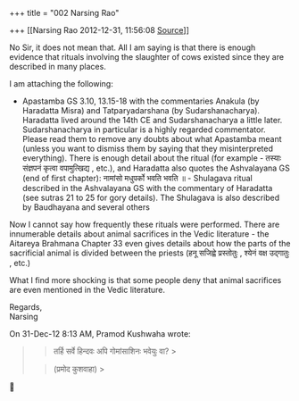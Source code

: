 +++
title = "002 Narsing Rao"

+++
[[Narsing Rao	2012-12-31, 11:56:08 [Source](https://groups.google.com/g/bvparishat/c/61H1QsFqBX4)]]



No Sir, it does not mean that. All I am saying is that there is enough evidence that rituals involving the slaughter of cows existed since they are described in many places.  
  
I am attaching the following:  
  

-   Apastamba GS 3.10, 13.15-18 with the commentaries Anakula (by
    Haradatta Misra) and Tatparyadarshana (by Sudarshanacharya).
    Haradatta lived around the 14th CE and Sudarshanacharya a little
    later. Sudarshanacharya in particular is a highly regarded
    commentator. Please read them to remove any doubts about what
    Apastamba meant (unless you want to dismiss them by saying that they
    misinterpreted everything). There is enough detail about the ritual
    (for example - तस्याः संज्ञपनं कृत्वा वपामुत्खिद्य , etc.), and
    Haradatta also quotes the Ashvalayana GS (end of first chapter):
    नामांसो मधुपर्को भवति भवति ॥ -   Shulagava ritual described in the Ashvalayana GS with the commentary
    of Haradatta (see sutras 21 to 25 for gory details). The Shulagava
    is also described by Baudhayana and several others  

Now I cannot say how frequently these rituals were performed. There are innumerable details about animal sacrifices in the Vedic literature -
the Aitareya Brahmana Chapter 33 even gives details about how the parts of the sacrificial animal is divided between the priests (हनू सजिह्वे प्रस्तोतुः , श्येनं वक्ष उद्गातुः , etc.)  
  
What I find more shocking is that some people deny that animal sacrifices are even mentioned in the Vedic literature.  
  
Regards,  
Narsing  
  
  
On 31-Dec-12 8:13 AM, Pramod Kushwaha wrote:  

> 
> > तर्हि सर्वे हिन्दवः अपि गोमांसाशिनः भवेयुः वा? >
> 
> > 
> > 
> > 
> > 
> > (प्रमोद कुशवाहा) >
> 



